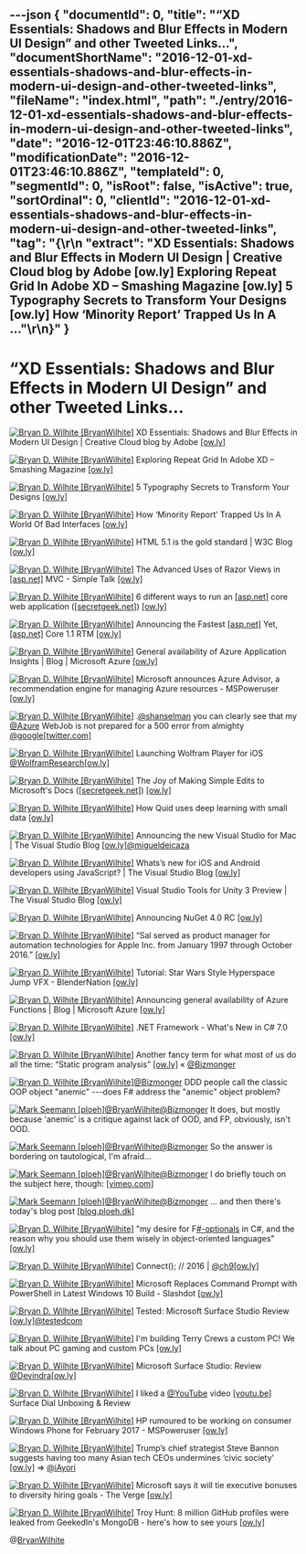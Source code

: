 ---json
{
  "documentId": 0,
  "title": "“XD Essentials: Shadows and Blur Effects in Modern UI Design” and other Tweeted Links…",
  "documentShortName": "2016-12-01-xd-essentials-shadows-and-blur-effects-in-modern-ui-design-and-other-tweeted-links",
  "fileName": "index.html",
  "path": "./entry/2016-12-01-xd-essentials-shadows-and-blur-effects-in-modern-ui-design-and-other-tweeted-links",
  "date": "2016-12-01T23:46:10.886Z",
  "modificationDate": "2016-12-01T23:46:10.886Z",
  "templateId": 0,
  "segmentId": 0,
  "isRoot": false,
  "isActive": true,
  "sortOrdinal": 0,
  "clientId": "2016-12-01-xd-essentials-shadows-and-blur-effects-in-modern-ui-design-and-other-tweeted-links",
  "tag": "{\r\n  \"extract\": \"XD Essentials: Shadows and Blur Effects in Modern UI Design | Creative Cloud blog by Adobe [ow.ly] Exploring Repeat Grid In Adobe XD – Smashing Magazine [ow.ly] 5 Typography Secrets to Transform Your Designs [ow.ly] How ‘Minority Report’ Trapped Us In A ...\"\r\n}"
}
---

# “XD Essentials: Shadows and Blur Effects in Modern UI Design” and other Tweeted Links…

[<img alt="Bryan D. Wilhite [BryanWilhite]" src="https://songhay.blob.core.windows.net/shared-social-twitter/BryanWilhite.jpeg">](http://t.co/UNdqV0Z1zz "Bryan D. Wilhite [BryanWilhite]") XD Essentials: Shadows and Blur Effects in Modern UI Design | Creative Cloud blog by Adobe [[ow.ly]](https://theblog.adobe.com/xd-essentials-shadows-and-blur-effects-in-modern-ui-design/)

[<img alt="Bryan D. Wilhite [BryanWilhite]" src="https://songhay.blob.core.windows.net/shared-social-twitter/BryanWilhite.jpeg">](http://t.co/UNdqV0Z1zz "Bryan D. Wilhite [BryanWilhite]") Exploring Repeat Grid In Adobe XD – Smashing Magazine [[ow.ly]](https://www.smashingmagazine.com/2016/11/exploring-repeat-grid-in-adobe-xd/)

[<img alt="Bryan D. Wilhite [BryanWilhite]" src="https://songhay.blob.core.windows.net/shared-social-twitter/BryanWilhite.jpeg">](http://t.co/UNdqV0Z1zz "Bryan D. Wilhite [BryanWilhite]") 5 Typography Secrets to Transform Your Designs [[ow.ly]](https://design.tutsplus.com/articles/5-typography-secrets-to-transform-your-designs--cms-27528)

[<img alt="Bryan D. Wilhite [BryanWilhite]" src="https://songhay.blob.core.windows.net/shared-social-twitter/BryanWilhite.jpeg">](http://t.co/UNdqV0Z1zz "Bryan D. Wilhite [BryanWilhite]") How ‘Minority Report’ Trapped Us In A World Of Bad Interfaces [[ow.ly]](http://www.theawl.com/how-minority-report-trapped-us-in-a-world-of-bad-interfaces-d8d2d2af41da#.5relin8ys)

[<img alt="Bryan D. Wilhite [BryanWilhite]" src="https://songhay.blob.core.windows.net/shared-social-twitter/BryanWilhite.jpeg">](http://t.co/UNdqV0Z1zz "Bryan D. Wilhite [BryanWilhite]") HTML 5.1 is the gold standard | W3C Blog [[ow.ly]](https://www.w3.org/blog/2016/11/html-5-1-is-the-gold-standard/)

[<img alt="Bryan D. Wilhite [BryanWilhite]" src="https://songhay.blob.core.windows.net/shared-social-twitter/BryanWilhite.jpeg">](http://t.co/UNdqV0Z1zz "Bryan D. Wilhite [BryanWilhite]") The Advanced Uses of Razor Views in [[asp.net]](http://ASP.NET) MVC - Simple Talk [[ow.ly]](https://www.red-gate.com/simple-talk/dotnet/asp-net/advanced-uses-razor-views-asp-net-mvc/)

[<img alt="Bryan D. Wilhite [BryanWilhite]" src="https://songhay.blob.core.windows.net/shared-social-twitter/BryanWilhite.jpeg">](http://t.co/UNdqV0Z1zz "Bryan D. Wilhite [BryanWilhite]") 6 different ways to run an [[asp.net]](http://asp.net) core web application ([[secretgeek.net]](http://secretGeek.net)) [[ow.ly]](http://www.secretgeek.net/dotnet_run)

[<img alt="Bryan D. Wilhite [BryanWilhite]" src="https://songhay.blob.core.windows.net/shared-social-twitter/BryanWilhite.jpeg">](http://t.co/UNdqV0Z1zz "Bryan D. Wilhite [BryanWilhite]") Announcing the Fastest [[asp.net]](http://ASP.NET) Yet, [[asp.net]](http://ASP.NET) Core 1.1 RTM [[ow.ly]](https://devblogs.microsoft.com/aspnet/announcing-asp-net-core-1-1/)

[<img alt="Bryan D. Wilhite [BryanWilhite]" src="https://songhay.blob.core.windows.net/shared-social-twitter/BryanWilhite.jpeg">](http://t.co/UNdqV0Z1zz "Bryan D. Wilhite [BryanWilhite]") General availability of Azure Application Insights | Blog | Microsoft Azure [[ow.ly]](https://azure.microsoft.com/en-us/blog/general-availability-of-azure-application-insights/)

[<img alt="Bryan D. Wilhite [BryanWilhite]" src="https://songhay.blob.core.windows.net/shared-social-twitter/BryanWilhite.jpeg">](http://t.co/UNdqV0Z1zz "Bryan D. Wilhite [BryanWilhite]") Microsoft announces Azure Advisor, a recommendation engine for managing Azure resources - MSPoweruser [[ow.ly]](https://mspoweruser.com/microsoft-announces-azure-advisor-a-recommendation-engine-for-managing-azure-resources/)

[<img alt="Bryan D. Wilhite [BryanWilhite]" src="https://songhay.blob.core.windows.net/shared-social-twitter/BryanWilhite.jpeg">](http://t.co/UNdqV0Z1zz "Bryan D. Wilhite [BryanWilhite]") .[@shanselman](http://twitter.com/shanselman) you can clearly see that my [@Azure](http://twitter.com/Azure) WebJob is not prepared for a 500 error from almighty [@google](http://twitter.com/google)[[twitter.com]](https://twitter.com/BryanWilhite/status/803194352512008193/photo/1)

[<img alt="Bryan D. Wilhite [BryanWilhite]" src="https://songhay.blob.core.windows.net/shared-social-twitter/BryanWilhite.jpeg">](http://t.co/UNdqV0Z1zz "Bryan D. Wilhite [BryanWilhite]") Launching Wolfram Player for iOS [@WolframResearch](http://twitter.com/WolframResearch)[[ow.ly]](https://blog.wolfram.com/2016/11/16/launching-wolfram-player-for-ios/)

[<img alt="Bryan D. Wilhite [BryanWilhite]" src="https://songhay.blob.core.windows.net/shared-social-twitter/BryanWilhite.jpeg">](http://t.co/UNdqV0Z1zz "Bryan D. Wilhite [BryanWilhite]") The Joy of Making Simple Edits to Microsoft's Docs ([[secretgeek.net]](http://secretGeek.net)) [[ow.ly]](http://www.secretgeek.net/TheJoyofMakingSimpleEditstoMicrosoft%27sAsp.netDocs)

[<img alt="Bryan D. Wilhite [BryanWilhite]" src="https://songhay.blob.core.windows.net/shared-social-twitter/BryanWilhite.jpeg">](http://t.co/UNdqV0Z1zz "Bryan D. Wilhite [BryanWilhite]") How Quid uses deep learning with small data [[ow.ly]](https://quid.com/feed/how-quid-uses-deep-learning-with-small-data)

[<img alt="Bryan D. Wilhite [BryanWilhite]" src="https://songhay.blob.core.windows.net/shared-social-twitter/BryanWilhite.jpeg">](http://t.co/UNdqV0Z1zz "Bryan D. Wilhite [BryanWilhite]") Announcing the new Visual Studio for Mac | The Visual Studio Blog [[ow.ly]](https://devblogs.microsoft.com/visualstudio/visual-studio-for-mac/)[@migueldeicaza](http://twitter.com/migueldeicaza)

[<img alt="Bryan D. Wilhite [BryanWilhite]" src="https://songhay.blob.core.windows.net/shared-social-twitter/BryanWilhite.jpeg">](http://t.co/UNdqV0Z1zz "Bryan D. Wilhite [BryanWilhite]") Whats’s new for iOS and Android developers using JavaScript? | The Visual Studio Blog [[ow.ly]](https://devblogs.microsoft.com/visualstudio/whatss-new-for-ios-and-android-developers-using-javascript/)

[<img alt="Bryan D. Wilhite [BryanWilhite]" src="https://songhay.blob.core.windows.net/shared-social-twitter/BryanWilhite.jpeg">](http://t.co/UNdqV0Z1zz "Bryan D. Wilhite [BryanWilhite]") Visual Studio Tools for Unity 3 Preview | The Visual Studio Blog [[ow.ly]](https://devblogs.microsoft.com/visualstudio/visual-studio-tools-for-unity-3-preview/)

[<img alt="Bryan D. Wilhite [BryanWilhite]" src="https://songhay.blob.core.windows.net/shared-social-twitter/BryanWilhite.jpeg">](http://t.co/UNdqV0Z1zz "Bryan D. Wilhite [BryanWilhite]") Announcing NuGet 4.0 RC [[ow.ly]](https://devblogs.microsoft.com/nuget/introducing-nuget4.0/)

[<img alt="Bryan D. Wilhite [BryanWilhite]" src="https://songhay.blob.core.windows.net/shared-social-twitter/BryanWilhite.jpeg">](http://t.co/UNdqV0Z1zz "Bryan D. Wilhite [BryanWilhite]") “Sal served as product manager for automation technologies for Apple Inc. from January 1997 through October 2016.” [[ow.ly]](https://macosxautomation.com/about.html)

[<img alt="Bryan D. Wilhite [BryanWilhite]" src="https://songhay.blob.core.windows.net/shared-social-twitter/BryanWilhite.jpeg">](http://t.co/UNdqV0Z1zz "Bryan D. Wilhite [BryanWilhite]") Tutorial: Star Wars Style Hyperspace Jump VFX - BlenderNation [[ow.ly]](https://www.blendernation.com/2016/11/16/tutorial-star-wars-style-hyperspace-jump-vfx/)

[<img alt="Bryan D. Wilhite [BryanWilhite]" src="https://songhay.blob.core.windows.net/shared-social-twitter/BryanWilhite.jpeg">](http://t.co/UNdqV0Z1zz "Bryan D. Wilhite [BryanWilhite]") Announcing general availability of Azure Functions | Blog | Microsoft Azure [[ow.ly]](https://azure.microsoft.com/en-us/blog/announcing-general-availability-of-azure-functions/)

[<img alt="Bryan D. Wilhite [BryanWilhite]" src="https://songhay.blob.core.windows.net/shared-social-twitter/BryanWilhite.jpeg">](http://t.co/UNdqV0Z1zz "Bryan D. Wilhite [BryanWilhite]") .NET Framework - What's New in C# 7.0 [[ow.ly]](https://docs.microsoft.com/en-us/archive/msdn-magazine/2016/connect/net-framework-what-s-new-in-csharp-7-0)

[<img alt="Bryan D. Wilhite [BryanWilhite]" src="https://songhay.blob.core.windows.net/shared-social-twitter/BryanWilhite.jpeg">](http://t.co/UNdqV0Z1zz "Bryan D. Wilhite [BryanWilhite]") Another fancy term for what most of us do all the time: “Static program analysis” [[ow.ly]](https://en.wikipedia.org/wiki/Static_program_analysis) « [@Bizmonger](http://twitter.com/Bizmonger)

[<img alt="Bryan D. Wilhite [BryanWilhite]" src="https://songhay.blob.core.windows.net/shared-social-twitter/BryanWilhite.jpeg">](http://t.co/UNdqV0Z1zz "Bryan D. Wilhite [BryanWilhite]")[@Bizmonger](http://twitter.com/Bizmonger) DDD people call the classic OOP object "anemic" ---does F# address the "anemic" object problem?

[<img alt="Mark Seemann [ploeh]" src="https://songhay.blob.core.windows.net/shared-social-twitter/ploeh.jpeg">](http://t.co/WDKjpymVlP "Mark Seemann [ploeh]")[@BryanWilhite](http://twitter.com/BryanWilhite)[@Bizmonger](http://twitter.com/Bizmonger) It does, but mostly because 'anemic' is a critique against lack of OOD, and FP, obviously, isn't OOD.

[<img alt="Mark Seemann [ploeh]" src="https://songhay.blob.core.windows.net/shared-social-twitter/ploeh.jpeg">](http://t.co/WDKjpymVlP "Mark Seemann [ploeh]")[@BryanWilhite](http://twitter.com/BryanWilhite)[@Bizmonger](http://twitter.com/Bizmonger) So the answer is bordering on tautological, I'm afraid...

[<img alt="Mark Seemann [ploeh]" src="https://songhay.blob.core.windows.net/shared-social-twitter/ploeh.jpeg">](http://t.co/WDKjpymVlP "Mark Seemann [ploeh]")[@BryanWilhite](http://twitter.com/BryanWilhite)[@Bizmonger](http://twitter.com/Bizmonger) I do briefly touch on the subject here, though: [[vimeo.com]](https://vimeo.com/180287057)

[<img alt="Mark Seemann [ploeh]" src="https://songhay.blob.core.windows.net/shared-social-twitter/ploeh.jpeg">](http://t.co/WDKjpymVlP "Mark Seemann [ploeh]")[@BryanWilhite](http://twitter.com/BryanWilhite)[@Bizmonger](http://twitter.com/Bizmonger) ... and then there's today's blog post [[blog.ploeh.dk]](http://blog.ploeh.dk/2016/11/28/easy-domain-modelling-with-types)

[<img alt="Bryan D. Wilhite [BryanWilhite]" src="https://songhay.blob.core.windows.net/shared-social-twitter/BryanWilhite.jpeg">](http://t.co/UNdqV0Z1zz "Bryan D. Wilhite [BryanWilhite]") "my desire for F[#-optionals](http://twitter.com/search?q=%23-optionals) in C#, and the reason why you should use them wisely in object-oriented languages" [[ow.ly]](http://leitner.io/2016/11/11/missing-optionals-in-C/)

[<img alt="Bryan D. Wilhite [BryanWilhite]" src="https://songhay.blob.core.windows.net/shared-social-twitter/BryanWilhite.jpeg">](http://t.co/UNdqV0Z1zz "Bryan D. Wilhite [BryanWilhite]") Connect(); // 2016 | [@ch9](http://twitter.com/ch9)[[ow.ly]](https://channel9.msdn.com/Events/Connect/2016)

[<img alt="Bryan D. Wilhite [BryanWilhite]" src="https://songhay.blob.core.windows.net/shared-social-twitter/BryanWilhite.jpeg">](http://t.co/UNdqV0Z1zz "Bryan D. Wilhite [BryanWilhite]") Microsoft Replaces Command Prompt with PowerShell in Latest Windows 10 Build - Slashdot [[ow.ly]](https://tech.slashdot.org/story/16/11/18/1446216/microsoft-replaces-command-prompt-with-powershell-in-latest-windows-10-build?utm_source=feedly1.0mainlinkanon&utm_medium=feed)

[<img alt="Bryan D. Wilhite [BryanWilhite]" src="https://songhay.blob.core.windows.net/shared-social-twitter/BryanWilhite.jpeg">](http://t.co/UNdqV0Z1zz "Bryan D. Wilhite [BryanWilhite]") Tested: Microsoft Surface Studio Review [[ow.ly]](https://www.youtube.com/watch?v=9NhyDiiaXic)[@testedcom](http://twitter.com/testedcom)

[<img alt="Bryan D. Wilhite [BryanWilhite]" src="https://songhay.blob.core.windows.net/shared-social-twitter/BryanWilhite.jpeg">](http://t.co/UNdqV0Z1zz "Bryan D. Wilhite [BryanWilhite]") I'm building Terry Crews a custom PC! We talk about PC gaming and custom PCs [[ow.ly]](https://www.youtube.com/watch?v=Po1RtLGyf18)

[<img alt="Bryan D. Wilhite [BryanWilhite]" src="https://songhay.blob.core.windows.net/shared-social-twitter/BryanWilhite.jpeg">](http://t.co/UNdqV0Z1zz "Bryan D. Wilhite [BryanWilhite]") Microsoft Surface Studio: Review [@Devindra](http://twitter.com/Devindra)[[ow.ly]](https://www.youtube.com/watch?v=hTeVE-MUVBc)

[<img alt="Bryan D. Wilhite [BryanWilhite]" src="https://songhay.blob.core.windows.net/shared-social-twitter/BryanWilhite.jpeg">](http://t.co/UNdqV0Z1zz "Bryan D. Wilhite [BryanWilhite]") I liked a [@YouTube](http://twitter.com/YouTube) video [[youtu.be]](http://youtu.be/8K6xWITOxso?a) Surface Dial Unboxing & Review

[<img alt="Bryan D. Wilhite [BryanWilhite]" src="https://songhay.blob.core.windows.net/shared-social-twitter/BryanWilhite.jpeg">](http://t.co/UNdqV0Z1zz "Bryan D. Wilhite [BryanWilhite]") HP rumoured to be working on consumer Windows Phone for February 2017 - MSPoweruser [[ow.ly]](https://mspoweruser.com/hp-rumoured-working-consumer-windows-phone-february-2017/)

[<img alt="Bryan D. Wilhite [BryanWilhite]" src="https://songhay.blob.core.windows.net/shared-social-twitter/BryanWilhite.jpeg">](http://t.co/UNdqV0Z1zz "Bryan D. Wilhite [BryanWilhite]") Trump’s chief strategist Steve Bannon suggests having too many Asian tech CEOs undermines ‘civic society’ [[ow.ly]](https://www.theverge.com/2016/11/16/13653490/steve-bannon-trump-presidency-chief-strategist-breitbart-tech-visa) => [@iAyori](http://twitter.com/iAyori)

[<img alt="Bryan D. Wilhite [BryanWilhite]" src="https://songhay.blob.core.windows.net/shared-social-twitter/BryanWilhite.jpeg">](http://t.co/UNdqV0Z1zz "Bryan D. Wilhite [BryanWilhite]") Microsoft says it will tie executive bonuses to diversity hiring goals - The Verge [[ow.ly]](https://www.theverge.com/2016/11/18/13681738/microsoft-diversity-goals-executive-bonuses-women-in-tech)

[<img alt="Bryan D. Wilhite [BryanWilhite]" src="https://songhay.blob.core.windows.net/shared-social-twitter/BryanWilhite.jpeg">](http://t.co/UNdqV0Z1zz "Bryan D. Wilhite [BryanWilhite]") Troy Hunt: 8 million GitHub profiles were leaked from GeekedIn's MongoDB - here's how to see yours [[ow.ly]](https://www.troyhunt.com/8-million-github-profiles-were-leaked-from-geekedins-mongodb-heres-how-to-see-yours/)

@[BryanWilhite](https://twitter.com/BryanWilhite)
